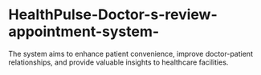 # HealthPulse-Doctor-s-review-appointment-system-
The system aims to enhance patient convenience, improve doctor-patient relationships, and provide valuable insights to healthcare facilities.
